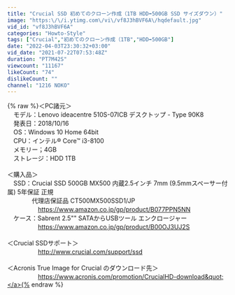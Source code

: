 ```yaml
---
title: "Crucial SSD 初めてのクローン作成（1TB HDD➡500GB SSD サイズダウン）"
image: "https:\/\/i.ytimg.com\/vi\/vf8J3hBVF6A\/hqdefault.jpg"
vid_id: "vf8J3hBVF6A"
categories: "Howto-Style"
tags: ["Crucial","初めてのクローン作成（1TB","HDD➡500GB"]
date: "2022-04-03T23:30:32+03:00"
vid_date: "2021-07-22T07:53:48Z"
duration: "PT7M42S"
viewcount: "11167"
likeCount: "74"
dislikeCount: ""
channel: "1216 NOKO"
---
```

{% raw %}＜PC諸元＞<br />　モデル：Lenovo ideacentre 510S-07ICB デスクトップ - Type 90K8<br />　発表日：2018/10/16<br />　OS：Windows 10 Home 64bit<br />　CPU：インテル® Core™ i3-8100<br />　メモリー；4GB<br />　ストレージ：HDD 1TB<br /><br />＜購入品＞<br />　SSD：Crucial SSD 500GB MX500 内蔵2.5インチ 7mm (9.5mmスペーサー付属) 5年保証 正規<br />　　　　代理店保証品 CT500MX500SSD1/JP<br />　　　　　<a rel="nofollow" target="blank" href="https://www.amazon.co.jp/gp/product/B077PPN5NN">https://www.amazon.co.jp/gp/product/B077PPN5NN</a><br />　ケース：Sabrent 2.5&quot;&quot; SATAからUSBツール エンクロージャー<br />　　　　　<a rel="nofollow" target="blank" href="https://www.amazon.co.jp/gp/product/B00OJ3UJ2S">https://www.amazon.co.jp/gp/product/B00OJ3UJ2S</a><br /><br />＜Crucial SSDサポート＞<br />　　　　　<a rel="nofollow" target="blank" href="http://www.crucial.com/support/ssd">http://www.crucial.com/support/ssd</a><br /><br />＜Acronis True Image for Crucial のダウンロード先＞<br />　　　　　<a rel="nofollow" target="blank" href="https://www.acronis.com/promotion/CrucialHD-download&quot;">https://www.acronis.com/promotion/CrucialHD-download&quot;</a>{% endraw %}
